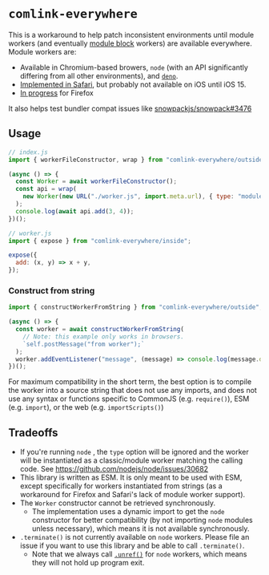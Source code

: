 # `comlink-everywhere`

This is a workaround to help patch inconsistent environments until module workers (and eventually [module block](https://github.com/tc39/proposal-js-module-blocks) workers) are available everywhere. Module workers are:

- Available in Chromium-based browers, `node` (with an API significantly differing from all other environments), and [`deno`](https://deno.land/manual/runtime/workers).
- [Implemented in Safari](https://bugs.webkit.org/show_bug.cgi?id=164860), but probably not available on iOS until iOS 15.
- [In progress](https://bugzilla.mozilla.org/show_bug.cgi?id=1247687) for Firefox

It also helps test bundler compat issues like [snowpackjs/snowpack#3476](https://github.com/snowpackjs/snowpack/issues/3476)

## Usage

```js
// index.js
import { workerFileConstructor, wrap } from "comlink-everywhere/outside";

(async () => {
  const Worker = await workerFileConstructor();
  const api = wrap(
    new Worker(new URL("./worker.js", import.meta.url), { type: "module" })
  );
  console.log(await api.add(3, 4));
})();
```

```js
// worker.js
import { expose } from "comlink-everywhere/inside";

expose({
  add: (x, y) => x + y,
});
```

### Construct from string

```js
import { constructWorkerFromString } from "comlink-everywhere/outside";

(async () => {
  const worker = await constructWorkerFromString(
    // Note: this example only works in browsers.
    `self.postMessage("from worker");`
  );
  worker.addEventListener("message", (message) => console.log(message.data));
})();
```

For maximum compatibility in the short term, the best option is to compile the worker into a source string that does not use any imports, and does not use any syntax or functions specific to CommonJS (e.g. `require()`), ESM (e.g. `import`), or the web (e.g. `importScripts()`)

## Tradeoffs

- If you're running `node` , the `type` option will be ignored and the worker will be instantiated as a classic/module worker matching the calling code. See <https://github.com/nodejs/node/issues/30682>
- This library is written as ESM. It is only meant to be used with ESM, except specifically for workers instantiated from strings (as a workaround for Firefox and Safari's lack of module worker support).
- The `Worker` constructor cannot be retrieved synchronously.
  - The implementation uses a dynamic import to get the `node` constructor for better compatibility (by not importing `node` modules unless necessary), which means it is not available synchronously.
- `.terminate()` is not currently available on `node` workers. Please file an issue if you want to use this library and be able to call `.terminate()`.
  - Note that we always call [`.unref()`](https://nodejs.org/api/worker_threads.html#worker_threads_broadcastchannel_unref) for `node` workers, which means they will not hold up program exit.
